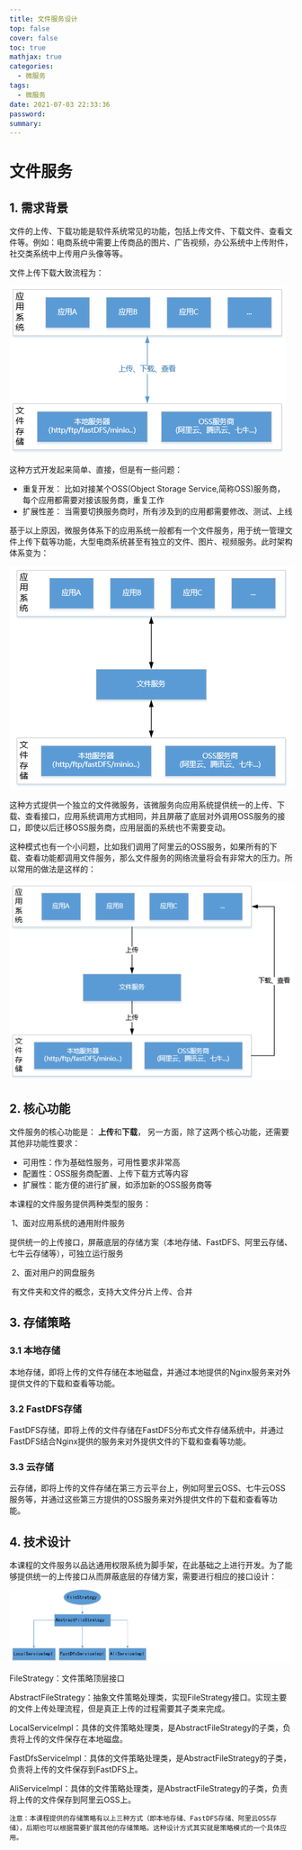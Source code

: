 ```yaml
---
title: 文件服务设计
top: false
cover: false
toc: true
mathjax: true
categories:
  - 微服务
tags:
  - 微服务
date: 2021-07-03 22:33:36
password:
summary:
---
```


# **文件服务**

## 1. 需求背景

文件的上传、下载功能是软件系统常见的功能，包括上传文件、下载文件、查看文件等。例如：电商系统中需要上传商品的图片、广告视频，办公系统中上传附件，社交类系统中上传用户头像等等。

文件上传下载大致流程为：

![1585711616132](https://raw.githubusercontent.com/lijinzedev/picture/main/img20210703223532.png)  

这种方式开发起来简单、直接，但是有一些问题：

- 重复开发： 比如对接某个OSS(Object Storage Service,简称OSS)服务商， 每个应用都需要对接该服务商，重复工作
- 扩展性差： 当需要切换服务商时，所有涉及到的应用都需要修改、测试、上线



基于以上原因，微服务体系下的应用系统一般都有一个文件服务，用于统一管理文件上传下载等功能，大型电商系统甚至有独立的文件、图片、视频服务。此时架构体系变为：

![1585712078385](https://raw.githubusercontent.com/lijinzedev/picture/main/img20210703223617.png) 

这种方式提供一个独立的文件微服务，该微服务向应用系统提供统一的上传、下载、查看接口，应用系统调用方式相同，并且屏蔽了底层对外调用OSS服务的接口，即使以后迁移OSS服务商，应用层面的系统也不需要变动。

这种模式也有一个小问题，比如我们调用了阿里云的OSS服务，如果所有的下载、查看功能都调用文件服务，那么文件服务的网络流量将会有非常大的压力。所以常用的做法是这样的：

![1585712407005](https://raw.githubusercontent.com/lijinzedev/picture/main/img20210703223622.png) 

## 2. 核心功能

文件服务的核心功能是： **上传**和**下载**， 另一方面，除了这两个核心功能，还需要其他非功能性要求：

- 可用性：作为基础性服务，可用性要求非常高
- 配置性：OSS服务商配置、上传下载方式等内容
- 扩展性：能方便的进行扩展，如添加新的OSS服务商等

本课程的文件服务提供两种类型的服务：

​	1、面对应用系统的通用附件服务

​			提供统一的上传接口，屏蔽底层的存储方案（本地存储、FastDFS、阿里云存储、七牛云存储等），可独立运行服务

​	2、面对用户的网盘服务

​			有文件夹和文件的概念，支持大文件分片上传、合并

## 3. 存储策略

### 3.1 本地存储

本地存储，即将上传的文件存储在本地磁盘，并通过本地提供的Nginx服务来对外提供文件的下载和查看等功能。

### 3.2 FastDFS存储

FastDFS存储，即将上传的文件存储在FastDFS分布式文件存储系统中，并通过FastDFS结合Nginx提供的服务来对外提供文件的下载和查看等功能。

### 3.3 云存储

云存储，即将上传的文件存储在第三方云平台上，例如阿里云OSS、七牛云OSS服务等，并通过这些第三方提供的OSS服务来对外提供文件的下载和查看等功能。

## 4. 技术设计

本课程的文件服务以品达通用权限系统为脚手架，在此基础之上进行开发。为了能够提供统一的上传接口从而屏蔽底层的存储方案，需要进行相应的接口设计：

![image-20200424152528386](https://raw.githubusercontent.com/lijinzedev/picture/main/img20210703223626.png)



FileStrategy：文件策略顶层接口

AbstractFileStrategy：抽象文件策略处理类，实现FileStrategy接口。实现主要的文件上传处理流程，但是真正上传的过程需要其子类来完成。

LocalServiceImpl：具体的文件策略处理类，是AbstractFileStrategy的子类，负责将上传的文件保存在本地磁盘。

FastDfsServiceImpl：具体的文件策略处理类，是AbstractFileStrategy的子类，负责将上传的文件保存到FastDFS上。

AliServiceImpl：具体的文件策略处理类，是AbstractFileStrategy的子类，负责将上传的文件保存到阿里云OSS上。

`注意：本课程提供的存储策略有以上三种方式（即本地存储、FastDFS存储、阿里云OSS存储），后期也可以根据需要扩展其他的存储策略。这种设计方式其实就是策略模式的一个具体应用。`



